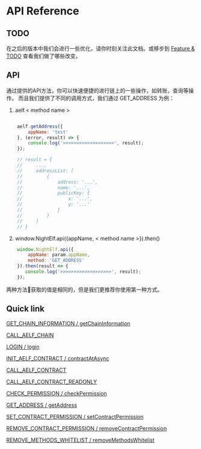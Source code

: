 # API Reference

## TODO

在之后的版本中我们会进行一些优化，请你时刻关注此文档。或移步到 [Feature & TODO](../Feature/Feature.md) 查看我们做了哪些改变。

## API

通过提供的API方法，你可以快速便捷的进行链上的一些操作，如转账，查询等操作。
而且我们提供了不同的调用方式，我们通过 GET_ADDRESS 为例：

1. aelf.< method name > 

```javascript

    aelf.getAddress({
        appName: 'test'
    }, (error, result) => {
        console.log('>>>>>>>>>>>>>>>>>>>', result);
    });

    // result = {
    //     ...,
    //     addressList: [
    //         {
    //             address: '...',
    //             name: '...',
    //             publicKey: {
    //                 x: '...',
    //                 y: '...'
    //             }
    //         }
    //     ]
    // }

```

2. window.NightElf.api({appName, < method name >}).then()

```javascript
    window.NightElf.api({
        appName: param.appName,
        method: 'GET_ADDRESS'
    }).then(result => {
       console.log('>>>>>>>>>>>>>>>>>>>', result);
    });
```

两种方法获取的值是相同的，但是我们更推荐你使用第一种方式。

## Quick link

[GET_CHAIN_INFORMATION / getChainInformation](Api/getChainInformation.md)

[CALL_AELF_CHAIN](Api/callAElfChain.md)

[LOGIN / login](Api/login.md)

[INIT_AELF_CONTRACT / contractAtAsync](Api/contractAtAsync.md)

[CALL_AELF_CONTRACT](Api/callAElfContract.md)

[CALL_AELF_CONTRACT_READONLY](Api/callAElfContractReadonly.md)

[CHECK_PERMISSION / checkPermission](Api/checkPermission.md) 

[GET_ADDRESS / getAddress](Api/getAddress.md)

[SET_CONTRACT_PERMISSION / setContractPermission](Api/setContractPermission.md)

[REMOVE_CONTRACT_PERMISSION / removeContractPermission](Api/removeContractPermission.md)

[REMOVE_METHODS_WHITELIST / removeMethodsWhitelist](Api/removeMethodsWhitelist.md)

